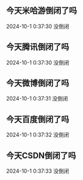 ## 今天米哈游倒闭了吗

2024-10-1 0:37:30 没倒闭

## 今天腾讯倒闭了吗

2024-10-1 0:37:30 没倒闭

## 今天微博倒闭了吗

2024-10-1 0:37:31 没倒闭

## 今天百度倒闭了吗

2024-10-1 0:37:32 没倒闭

## 今天CSDN倒闭了吗

2024-10-1 0:37:33 没倒闭

